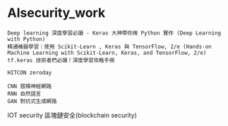 # AIsecurity_work

```
Deep learning 深度學習必讀 - Keras 大神帶你用 Python 實作 (Deep Learning with Python)
精通機器學習｜使用 Scikit-Learn , Keras 與 TensorFlow, 2/e (Hands-on Machine Learning with Scikit-Learn, Keras, and TensorFlow, 2/e)
tf.keras 技術者們必讀！深度學習攻略手冊
```

```
HITCON zeroday

CNN 摺積神經網路
RNN 自然語言
GAN 對抗式生成網路

```
IOT security
區塊鏈安全(blockchain security)
